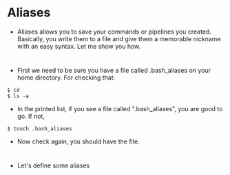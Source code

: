 # Aliases
 * Aliases allows you to save your commands or pipelines you created. Basically, you write them to a file and give them a memorable nickname with an easy syntax. Let me show you how.
 #

 * First we need to be sure you have a file called .bash_aliases on your home directory. For checking that:
 ```
 $ cd
 $ ls -a
 ```
 * In the printed list, if you see a file called ".bash_aliases", you are good to go. If not,
 ```
 $ touch .bash_aliases
 ```
 * Now check again, you should have the file.
 #
 
 * Let's define some aliases